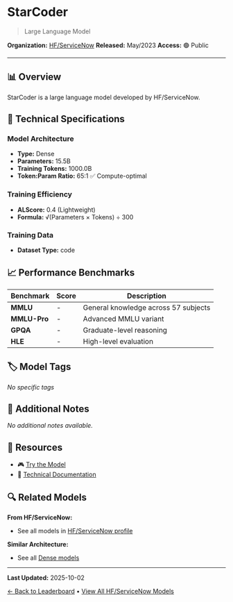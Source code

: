 # StarCoder

> Large Language Model

**Organization:** [HF/ServiceNow](../../labs/hfservicenow.md)
**Released:** May/2023
**Access:** 🟢 Public

---

## 📊 Overview

StarCoder is a large language model developed by HF/ServiceNow.

## 🔧 Technical Specifications

### Model Architecture
- **Type:** Dense
- **Parameters:** 15.5B
- **Training Tokens:** 1000.0B
- **Token:Param Ratio:** 65:1 ✅ Compute-optimal

### Training Efficiency
- **ALScore:** 0.4 (Lightweight)
- **Formula:** √(Parameters × Tokens) ÷ 300

### Training Data
- **Dataset Type:** code

## 📈 Performance Benchmarks

| Benchmark | Score | Description |
|-----------|-------|-------------|
| **MMLU** | - | General knowledge across 57 subjects |
| **MMLU-Pro** | - | Advanced MMLU variant |
| **GPQA** | - | Graduate-level reasoning |
| **HLE** | - | High-level evaluation |

## 🏷️ Model Tags

_No specific tags_

## 📝 Additional Notes

_No additional notes available._

## 🔗 Resources

- 🎮 [Try the Model](https://huggingface.co/bigcode/starcoderbase)
- 📄 [Technical Documentation](https://drive.google.com/file/d/1cN-b9GnWtHzQRoE7M7gAEyivY0kl4BYs/view)

## 🔍 Related Models

**From HF/ServiceNow:**
- See all models in [HF/ServiceNow profile](../../labs/hfservicenow.md)

**Similar Architecture:**
- See all [Dense models](../../architectures/dense.md)

---

**Last Updated:** 2025-10-02

[← Back to Leaderboard](../../README.md) • [View All HF/ServiceNow Models](../../labs/hfservicenow.md)
